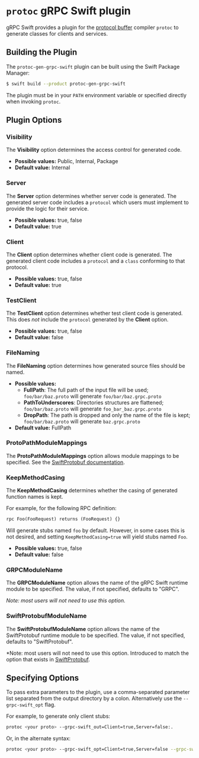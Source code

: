 # `protoc` gRPC Swift plugin

gRPC Swift provides a plugin for the [protocol buffer][protocol-buffers]
compiler `protoc` to generate classes for clients and services.

## Building the Plugin

The `protoc-gen-grpc-swift` plugin can be built using the Swift Package Manager:

```sh
$ swift build --product protoc-gen-grpc-swift
```

The plugin must be in your `PATH` environment variable or specified directly
when invoking `protoc`.

## Plugin Options

### Visibility

The **Visibility** option determines the access control for generated code.

- **Possible values:** Public, Internal, Package
- **Default value:** Internal

### Server

The **Server** option determines whether server code is generated. The
generated server code includes a `protocol` which users must implement
to provide the logic for their service.

- **Possible values:** true, false
- **Default value:** true

### Client

The **Client** option determines whether client code is generated. The
generated client code includes a `protocol` and a `class` conforming to that
protocol.

- **Possible values:** true, false
- **Default value:** true

### TestClient

The **TestClient** option determines whether test client code is generated.
This does *not* include the `protocol` generated by the **Client** option.

- **Possible values:** true, false
- **Default value:** false

### FileNaming

The **FileNaming** option determines how generated source files should be named.

- **Possible values:**
  - **FullPath**: The full path of the input file will be used;
    `foo/bar/baz.proto` will generate `foo/bar/baz.grpc.proto`
  - **PathToUnderscores**: Directories structures are flattened;
    `foo/bar/baz.proto` will generate `foo_bar_baz.grpc.proto`
  - **DropPath**: The path is dropped and only the name of the file is kept;
    `foo/bar/baz.proto` will generate `baz.grpc.proto`
- **Default value:** FullPath

### ProtoPathModuleMappings

The **ProtoPathModuleMappings** option allows module mappings to be specified.
See the [SwiftProtobuf documentation][swift-protobuf-module-mappings].

### KeepMethodCasing

The **KeepMethodCasing** determines whether the casing of generated function
names is kept.

For example, for the following RPC definition:

```proto
rpc Foo(FooRequest) returns (FooRequest) {}
```

Will generate stubs named `foo` by default. However, in some cases this is not
desired, and setting `KeepMethodCasing=true` will yield stubs named `Foo`.

- **Possible values:** true, false
- **Default value:** false

### GRPCModuleName

The **GRPCModuleName** option allows the name of the gRPC Swift runtime module
to be specified. The value, if not specified, defaults to "GRPC".

*Note: most users will not need to use this option.*

### SwiftProtobufModuleName

 The **SwiftProtobufModuleName** option allows the name of the SwiftProtobuf
 runtime module to be specified. The value, if not specified, defaults to
 "SwiftProtobuf".

 *Note: most users will not need to use this option. Introduced to match
 the option that exists in [SwiftProtobuf][swift-protobuf-module-name].

## Specifying Options

To pass extra parameters to the plugin, use a comma-separated parameter list
separated from the output directory by a colon. Alternatively use the
`--grpc-swift_opt` flag.

For example, to generate only client stubs:

```sh
protoc <your proto> --grpc-swift_out=Client=true,Server=false:.
```

Or, in the alternate syntax:

```sh
protoc <your proto> --grpc-swift_opt=Client=true,Server=false --grpc-swift_out=.
```

[protocol-buffers]: https://developers.google.com/protocol-buffers/docs/overview
[swift-protobuf-filenaming]: https://github.com/apple/swift-protobuf/blob/main/Documentation/PLUGIN.md#generation-option-filenaming---naming-of-generated-sources
[swift-protobuf-module-mappings]: https://github.com/apple/swift-protobuf/blob/main/Documentation/PLUGIN.md#generation-option-protopathmodulemappings---swift-module-names-for-proto-paths
[swift-protobuf-module-name]: https://github.com/apple/swift-protobuf/commit/9df381f72ff22062080d434e9c2f68e71ee44298#diff-1b08f0a80bd568509049d851b8d8af90d1f2db3cd8711eaba974b5380cd59bf3
